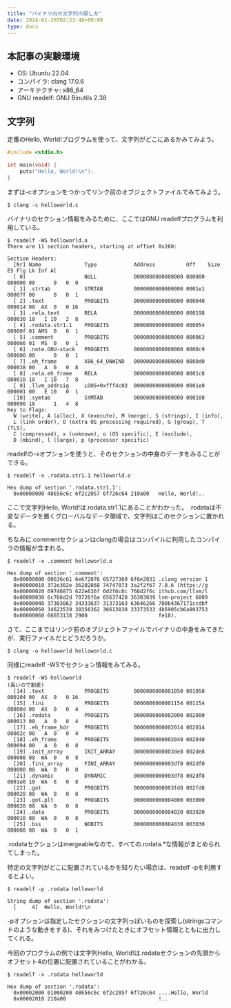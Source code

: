 ```yaml
---
title: "バイナリ内の文字列の探し方"
date: 2024-01-26T02:23:48+09:00
type: docs
---
```


## 本記事の実験環境

- OS: Ubuntu 22.04
- コンパイラ: clang 17.0.6
- アーキテクチャ: x86_64
- GNU readelf: GNU Binutils 2.38

## 文字列

定番のHello, World!プログラムを使って、文字列がどこにあるかみてみよう。

```c
#include <stdio.h>

int main(void) {
    puts("Hello, World!\n");
}
```

まずは-cオプションをつかってリンク前のオブジェクトファイルでみてみよう。

```console
$ clang -c helloworld.c
```

バイナリのセクション情報をみるために、ここではGNU readelfプログラムを利用している。

```console
$ readelf -WS helloworld.o
There are 11 section headers, starting at offset 0x260:

Section Headers:
  [Nr] Name              Type            Address          Off    Size   ES Flg Lk Inf Al
  [ 0]                   NULL            0000000000000000 000000 000000 00      0   0  0
  [ 1] .strtab           STRTAB          0000000000000000 0001e1 00007f 00      0   0  1
  [ 2] .text             PROGBITS        0000000000000000 000040 000014 00  AX  0   0 16
  [ 3] .rela.text        RELA            0000000000000000 000198 000030 18   I 10   2  8
  [ 4] .rodata.str1.1    PROGBITS        0000000000000000 000054 00000f 01 AMS  0   0  1
  [ 5] .comment          PROGBITS        0000000000000000 000063 000066 01  MS  0   0  1
  [ 6] .note.GNU-stack   PROGBITS        0000000000000000 0000c9 000000 00      0   0  1
  [ 7] .eh_frame         X86_64_UNWIND   0000000000000000 0000d0 000038 00   A  0   0  8
  [ 8] .rela.eh_frame    RELA            0000000000000000 0001c8 000018 18   I 10   7  8
  [ 9] .llvm_addrsig     LOOS+0xfff4c03  0000000000000000 0001e0 000001 00   E 10   0  1
  [10] .symtab           SYMTAB          0000000000000000 000108 000090 18      1   4  8
Key to Flags:
  W (write), A (alloc), X (execute), M (merge), S (strings), I (info),
  L (link order), O (extra OS processing required), G (group), T (TLS),
  C (compressed), x (unknown), o (OS specific), E (exclude),
  D (mbind), l (large), p (processor specific)
```

readelfの-xオプションを使うと、そのセクションの中身のデータをみることができる。

```console
$ readelf -x .rodata.str1.1 helloworld.o

Hex dump of section '.rodata.str1.1':
  0x00000000 48656c6c 6f2c2057 6f726c64 210a00   Hello, World!..
```

ここで文字列Hello, World!は.rodata.str1.1にあることがわかった。
.rodataは不変なデータを置くグローバルなデータ領域で、文字列はこのセクションに置かれる。

ちなみに.commentセクションはclangの場合はコンパイルに利用したコンパイラの情報が含まれる。

```console
$ readelf -x .comment helloworld.o

Hex dump of section '.comment':
  0x00000000 00636c61 6e672076 65727369 6f6e2031 .clang version 1
  0x00000010 372e302e 36202868 74747073 3a2f2f67 7.0.6 (https://g
  0x00000020 69746875 622e636f 6d2f6c6c 766d2f6c ithub.com/llvm/l
  0x00000030 6c766d2d 70726f6a 65637420 36303039 lvm-project 6009
  0x00000040 37303862 34333637 31373163 63646266 708b4367171ccdbf
  0x00000050 34623539 30356362 36613830 33373533 4b5905cb6a803753
  0x00000060 66653138 2900                       fe18).
```

さて、ここまではリンク前のオブジェクトファイルでバイナリの中身をみてきたが、実行ファイルだとどうだろうか。

```console
$ clang -o helloworld helloworld.c
```

同様にreadelf -WSでセクション情報をみてみる。

```console
$ readelf -WS helloworld
(長いので割愛)
  [14] .text             PROGBITS        0000000000001050 001050 000104 00  AX  0   0 16
  [15] .fini             PROGBITS        0000000000001154 001154 00000d 00  AX  0   0  4
  [16] .rodata           PROGBITS        0000000000002000 002000 000013 00   A  0   0  4
  [17] .eh_frame_hdr     PROGBITS        0000000000002014 002014 00002c 00   A  0   0  4
  [18] .eh_frame         PROGBITS        0000000000002040 002040 000094 00   A  0   0  8
  [19] .init_array       INIT_ARRAY      0000000000003de8 002de8 000008 08  WA  0   0  8
  [20] .fini_array       FINI_ARRAY      0000000000003df0 002df0 000008 08  WA  0   0  8
  [21] .dynamic          DYNAMIC         0000000000003df8 002df8 0001e0 10  WA  6   0  8
  [22] .got              PROGBITS        0000000000003fd8 002fd8 000028 08  WA  0   0  8
  [23] .got.plt          PROGBITS        0000000000004000 003000 000020 08  WA  0   0  8
  [24] .data             PROGBITS        0000000000004020 003020 000010 00  WA  0   0  8
  [25] .bss              NOBITS          0000000000004030 003030 000008 00  WA  0   0  1
```

.rodataセクションはmergeableなので、すべての.rodata.*な情報がまとめられてしまった。

特定の文字列がどこに配置されているかを知りたい場合は、readelf -pを利用するとよい。

```console
$ readelf -p .rodata helloworld

String dump of section '.rodata':
  [     4]  Hello, World!\n
```

-pオプションは指定したセクションの文字列っぽいものを探索し(stringsコマンドのような動きをする)、それをみつけたときにオフセット情報とともに出力してくれる。

今回のプログラムの例では文字列Hello, World!は.rodataセクションの先頭からオフセット4の位置に配置されていることがわかる。

```console
$ readelf -x .rodata helloworld

Hex dump of section '.rodata':
  0x00002000 01000200 48656c6c 6f2c2057 6f726c64 ....Hello, World
  0x00002010 210a00                              !..
```
